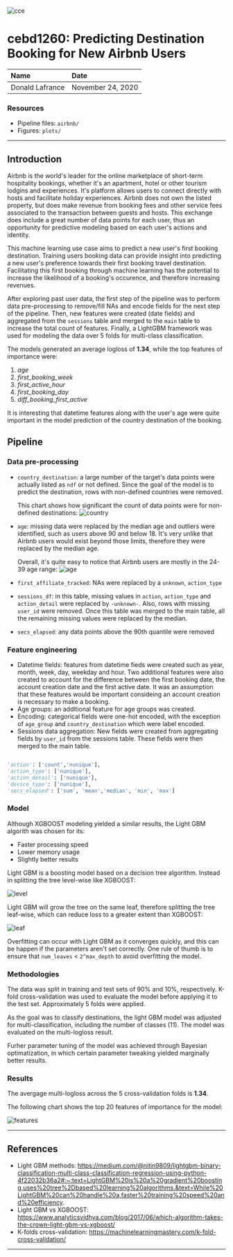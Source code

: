 ![cce](./plots/cce.png)

# cebd1260: Predicting Destination Booking for New Airbnb Users

| Name | Date |
|:-------|:---------------|
|Donald Lafrance| November 24, 2020|

### Resources

- Pipeline files: `airbnb/`
- Figures: `plots/`

-----

## Introduction

Airbnb is the world's leader for the online marketplace of short-term hospitality bookings, whether it's an apartment, hotel or other tourism lodgins and experiences. It's platform allows users to connect directly with hosts and facilitate holiday experiences. Airbnb does not own the listed property, but does make revenue from booking fees and other service fees associated to the transaction between guests and hosts. This exchange does include a great number of data points for each user, thus an opportunity for predictive modeling based on each user's actions and identity.

This machine learning use case aims to predict a new user's first booking destination. Training users booking data can provide insight into predicting a new user's preference towards their first booking travel destination. Facilitating this first booking through machine learning has the potential to increase the likelihood of a booking's occurence, and therefore increasing revenues.

After exploring past user data, the first step of the pipeline was to perform data pre-processing to remove/fill NAs and encode fields for the next step of the pipeline. Then, new features were created (date fields) and aggregated from the `sessions` table and merged to the `main` table to increase the total count of features. Finally, a LightGBM framework was used for modeling the data over 5 folds for multi-class classification.

The models generated an average logloss of **1.34**, while the top features of importance were:
1) _age_
2) _first_booking_week_
3) _first_active_hour_
4) _first_booking_day_
5) _diff_booking_first_active_

It is interesting that datetime features along with the user's age were quite important in the model prediction of the country destination of the booking.

## Pipeline

### Data pre-processing

- `country_destination`: a large number of the target's data points were actually listed as `ndf` or not defined. Since the goal of the model is to predict the destination, rows with non-defined countries were removed.

  This chart shows how significant the count of data points were for non-defined destinations:
  ![country](./plots/country.png)

- `age`: missing data were replaced by the median age and outliers were identified, such as users above 90 and below 18. It's very unlike that Airbnb users would exist beyond those limits, therefore they were replaced by the median age.

  Overall, it's quite easy to notice that Airbnb users are mostly in the 24-39 age range:
  ![age](./plots/age.png)

- `first_affiliate_tracked`: NAs were replaced by a `unknown`, `action_type`
- `sessions_df`: in this table, missing values in `action`, `action_type` and `action_detail` were replaced by `-unknown-`. Also, rows with missing `user_id` were removed. Once this table was merged to the main table, all the remaining missing values were replaced by the median.
- `secs_elapsed`: any data points above the 90th quantile were removed 

### Feature engineering

- Datetime fields: features from datetime fieds were created such as year, month, week, day, weekday and hour. Two additional features were also created to account for the difference between the first booking date, the account creation date and the first active date. It was an assumption that these features would be important consideing an account creation is necessary to make a booking.
- Age groups: an additional feature for age groups was created.
- Encoding: categorical fields were one-hot encoded, with the exception of `age_group` and `country_destination` which were label encoded.
- Sessions data aggregation: New fields were created from aggregating fields by `user_id` from the sessions table. These fields were then merged to the main table.

```python

'action': ['count','nunique'],
'action_type': ['nunique'],
'action_detail': ['nunique'],
'device_type': ['nunique'],
'secs_elapsed': ['sum', 'mean','median', 'min', 'max']

```

### Model

Although XGBOOST modeling yielded a similar results, the Light GBM algorith was chosen for its:
- Faster processing speed
- Lower memory usage
- Slightly better results


Light GBM is a boosting model based on a decision tree algorithm. Instead in splitting the tree level-wise like XGBOOST:

![level](./plots/level.png)

Light GBM will grow the tree on the same leaf, therefore splitting the tree leaf-wise, which can reduce loss to a greater extent than XGBOOST:

![leaf](./plots/leaf.png)

Overfitting can occur with Light GBM as it converges quickly, and this can be happen if the parameters aren't set correctly. One rule of thumb is to ensure that `num_leaves` < `2^max_depth` to avoid overfitting the model.

### Methodologies

The data was split in training and test sets of 90% and 10%, respectively. K-fold cross-validation was used to evaluate the model before applying it to the test set. Approximately 5 folds were applied.

As the goal was to classify destinations, the light GBM model was adjusted for multi-classification, including the number of classes (11). The model was evaluated on the multi-logloss result.

Furher parameter tuning of the model was achieved through Bayesian optimatization, in which certain parameter tweaking yielded marginally better results.

### Results

The avergage multi-logloss across the 5 cross-validation folds is **1.34**.

The following chart shows the top 20 features of importance for the model:

![features](./plots/features.png)

-----

## References

- Light GBM methods: https://medium.com/@nitin9809/lightgbm-binary-classification-multi-class-classification-regression-using-python-4f22032b36a2#:~:text=LightGBM%20is%20a%20gradient%20boosting,uses%20tree%2Dbased%20learning%20algorithms.&text=While%20LightGBM%20can%20handle%20a,faster%20training%20speed%20and%20efficiency.
- Light GBM vs XGBOOST: https://www.analyticsvidhya.com/blog/2017/06/which-algorithm-takes-the-crown-light-gbm-vs-xgboost/
- K-folds cross-validation: https://machinelearningmastery.com/k-fold-cross-validation/


-------
